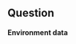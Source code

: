 <!-- Please provide a descriptive title in the field 'Title' too.
Only Pester 4.10.x and 5.x.x are supported, try updating to the latest version to see if that solves your problem. See [Installation and update guide](https://pester.dev/docs/introduction/installation). -->

## Question
<!-- Please be clear and concise as it will help us answer you faster.
Provide sample code and output if it helps - use code blocks like below.

```powershell
    #My code or output
```
-->


**Environment data**
<!-- Please provide the output of this script:
(Invoke-WebRequest -Uri "https://git.io/JTinj" -UseBasicParsing).Content | Invoke-Expression

The script collects Operating System, Pester version and PowerShell version.
You can open the URL in a browser to view the code before running it. -->

